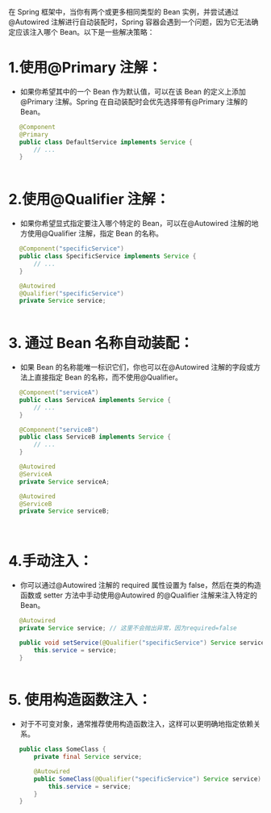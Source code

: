 在 Spring 框架中，当你有两个或更多相同类型的 Bean 实例，并尝试通过@Autowired 注解进行自动装配时，Spring 容器会遇到一个问题，因为它无法确定应该注入哪个 Bean。以下是一些解决策略：
# 1.使用@Primary 注解：
- 如果你希望其中的一个 Bean 作为默认值，可以在该 Bean 的定义上添加@Primary 注解。Spring 在自动装配时会优先选择带有@Primary 注解的 Bean。
```java
   @Component
   @Primary
   public class DefaultService implements Service {
       // ...
   }
   
```
# 2.使用@Qualifier 注解：
- 如果你希望显式指定要注入哪个特定的 Bean，可以在@Autowired 注解的地方使用@Qualifier 注解，指定 Bean 的名称。
```java
   @Component("specificService")
   public class SpecificService implements Service {
       // ...
   }

   @Autowired
   @Qualifier("specificService")
   private Service service;
   
```
# 3. 通过 Bean 名称自动装配：
- 如果 Bean 的名称能唯一标识它们，你也可以在@Autowired 注解的字段或方法上直接指定 Bean 的名称，而不使用@Qualifier。
```java
   @Component("serviceA")
   public class ServiceA implements Service {
       // ...
   }

   @Component("serviceB")
   public class ServiceB implements Service {
       // ...
   }

   @Autowired
   @ServiceA
   private Service serviceA;

   @Autowired
   @ServiceB
   private Service serviceB;
   
   
```
# 4.手动注入：
- 你可以通过@Autowired 注解的 required 属性设置为 false，然后在类的构造函数或 setter 方法中手动使用@Autowired 的@Qualifier 注解来注入特定的 Bean。
```java
   @Autowired
   private Service service; // 这里不会抛出异常，因为required=false

   public void setService(@Qualifier("specificService") Service service) {
       this.service = service;
   }
   
```
# 5. 使用构造函数注入：
- 对于不可变对象，通常推荐使用构造函数注入，这样可以更明确地指定依赖关系。
```java
   public class SomeClass {
       private final Service service;

       @Autowired
       public SomeClass(@Qualifier("specificService") Service service) {
           this.service = service;
       }
   }
   
```
